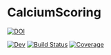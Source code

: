 # CalciumScoring

[![DOI](https://zenodo.org/badge/396541511.svg)](https://zenodo.org/badge/latestdoi/396541511)

[![Dev](https://img.shields.io/badge/docs-dev-blue.svg)](https://Dale-Black.github.io/CalciumScoring.jl/dev)
[![Build Status](https://travis-ci.com/Dale-Black/CalciumScoring.jl.svg?branch=master)](https://travis-ci.com/Dale-Black/CalciumScoring.jl)
[![Coverage](https://codecov.io/gh/Dale-Black/CalciumScoring.jl/branch/master/graph/badge.svg)](https://codecov.io/gh/Dale-Black/CalciumScoring.jl)

